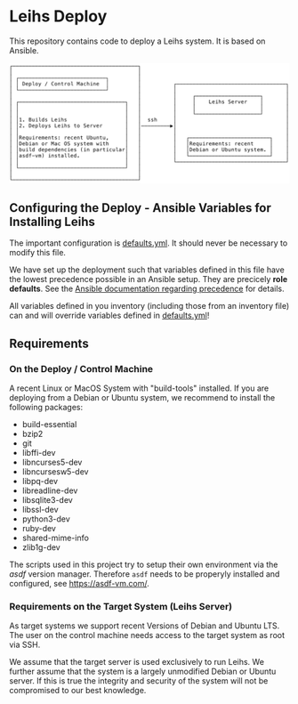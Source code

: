 # Leihs Deploy

This repository contains code to deploy a Leihs system. It is based on Ansible.

![Deploy Diagram](deploy.svg)

## Configuring the Deploy - Ansible Variables for Installing Leihs

The important configuration is [defaults.yml](./defaults.yml). It should never
be necessary to modify this file.

We have set up the deployment such that variables defined in this file have the
lowest precedence possible in an Ansible setup. They are precicely __role defaults__.
See the [Ansible documentation regarding precedence](ansible-docs-precedence) for details.

All variables defined in you inventory (including those from an inventory file)
can and will override variables defined in [defaults.yml](./defaults.yml)!


## Requirements


### On the Deploy / Control Machine

A recent Linux or MacOS System with "build-tools" installed. If you are
deploying from a Debian or Ubuntu system, we recommend to install the following
packages:

* build-essential
* bzip2
* git
* libffi-dev
* libncurses5-dev
* libncursesw5-dev
* libpq-dev
* libreadline-dev
* libsqlite3-dev
* libssl-dev
* python3-dev
* ruby-dev
* shared-mime-info
* zlib1g-dev

The scripts used in this project try to setup their own environment via the
_asdf_ version manager. Therefore `asdf` needs to be properyly installed and
configured, see https://asdf-vm.com/.


### Requirements on the Target System (Leihs Server)

As target systems we support recent Versions of Debian and Ubuntu LTS. The user
on the control machine needs access to the target system as root via SSH.


We assume that the target server is used exclusively to run Leihs. We further
assume that the system is a largely unmodified Debian or Ubuntu server. If this
is true the integrity and security of the system will not be compromised to our
best knowledge.

